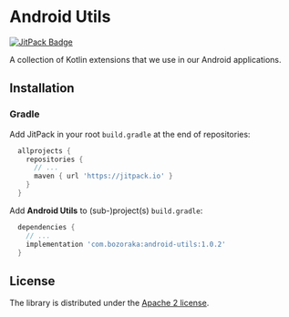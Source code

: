 # Android Utils

[![JitPack Badge](https://jitpack.io/v/com.bozoraka/android-utils.svg)](https://jitpack.io/#com.bozoraka/android-utils)

A collection of Kotlin extensions that we use in our Android applications.

## Installation

### Gradle

Add JitPack in your root `build.gradle` at the end of repositories:

```gradle
  allprojects {
    repositories {
      // ...
      maven { url 'https://jitpack.io' }
    }
  }
```

Add **Android Utils** to (sub-)project(s) `build.gradle`:

```gradle
  dependencies {
    // ...
    implementation 'com.bozoraka:android-utils:1.0.2'
  }
```

## License

The library is distributed under the [Apache 2 license](./LICENSE).
